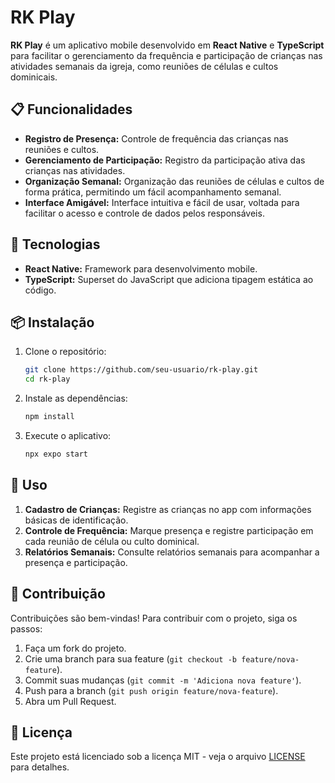 
# RK Play

**RK Play** é um aplicativo mobile desenvolvido em **React Native** e **TypeScript** para facilitar o gerenciamento da frequência e participação de crianças nas atividades semanais da igreja, como reuniões de células e cultos dominicais.

## 📋 Funcionalidades

- **Registro de Presença:** Controle de frequência das crianças nas reuniões e cultos.
- **Gerenciamento de Participação:** Registro da participação ativa das crianças nas atividades.
- **Organização Semanal:** Organização das reuniões de células e cultos de forma prática, permitindo um fácil acompanhamento semanal.
- **Interface Amigável:** Interface intuitiva e fácil de usar, voltada para facilitar o acesso e controle de dados pelos responsáveis.

## 🚀 Tecnologias

- **React Native:** Framework para desenvolvimento mobile.
- **TypeScript:** Superset do JavaScript que adiciona tipagem estática ao código.

## 📦 Instalação

1. Clone o repositório:
   ```bash
   git clone https://github.com/seu-usuario/rk-play.git
   cd rk-play
   ```

2. Instale as dependências:
   ```bash
   npm install
   ```

3. Execute o aplicativo:
   ```bash
   npx expo start
   ```

## 📝 Uso

1. **Cadastro de Crianças:** Registre as crianças no app com informações básicas de identificação.
2. **Controle de Frequência:** Marque presença e registre participação em cada reunião de célula ou culto dominical.
3. **Relatórios Semanais:** Consulte relatórios semanais para acompanhar a presença e participação.

## 👥 Contribuição

Contribuições são bem-vindas! Para contribuir com o projeto, siga os passos:

1. Faça um fork do projeto.
2. Crie uma branch para sua feature (`git checkout -b feature/nova-feature`).
3. Commit suas mudanças (`git commit -m 'Adiciona nova feature'`).
4. Push para a branch (`git push origin feature/nova-feature`).
5. Abra um Pull Request.

## 📄 Licença

Este projeto está licenciado sob a licença MIT - veja o arquivo [LICENSE](LICENSE) para detalhes.
